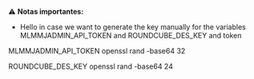 ⚠️ **Notas importantes:**

- Hello in case we want to generate the key manually for the variables MLMMJADMIN_API_TOKEN and ROUNDCUBE_DES_KEY and token

MLMMJADMIN_API_TOKEN
openssl rand -base64 32

ROUNDCUBE_DES_KEY
openssl rand -base64 24
